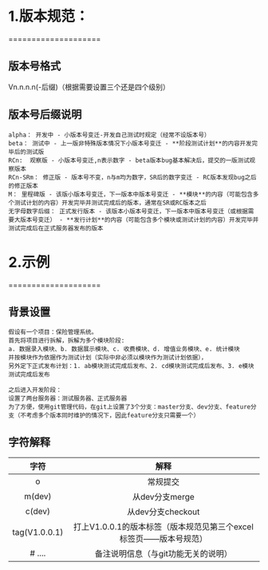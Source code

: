 # 1.版本规范：
====================
## 版本号格式
Vn.n.n.n(-后缀)（根据需要设置三个还是四个级别）
## 版本号后缀说明
```
alpha： 开发中 - 小版本号变迁-开发自己测试时规定（经常不设版本号）
beta： 测试中 - 上一版非特殊版本情况下小版本号变迁 - **阶段测试计划**的内容开发完毕后的测试版
RCn:  观察版 - 小版本号变迁,n表示数字 - beta版本bug基本解决后，提交的一版测试观察版本
RCn-SRm： 修正版 - 版本号不变，n与m均为数字，SR后的数字变迁 - RC版本发现bug之后的修正版本
M： 里程碑版 - 该版小版本号变迁，下一版本中版本号变迁 - **模块**的内容（可能包含多个测试计划的内容）开发完毕并测试完成后的版本，通常在SR或RC版本之后
无字母数字后缀： 正式发行版本 - 该版本小版本号变迁，下一版本中版本号变迁（或根据需要大版本号变迁） - **发行计划**的内容（可能包含多个模块或测试计划的内容）开发完毕并测试完成后在正式服务器发布的版本
```

# 2.示例
====================
## 背景设置
```
假设有一个项目：保险管理系统。
首先将项目进行拆解，拆解为多个模块阶段:
a. 数据录入模块、b. 数据展示模块、c. 收费模块、d. 增值业务模块、e. 统计模块
并按模块作为依据作为测试计划（实际中非必须以模块作为测试计划依据），
另外定下正式发布计划：1. ab模块测试完成后发布、2. cd模块测试完成后发布、3. e模块测试完成后发布

之后进入开发阶段：
设置了两台服务器：测试服务器、正式服务器
为了方便，使用git管理代码，在git上设置了3个分支：master分支、dev分支、feature分支（不考虑多个版本同时维护的情况下，因此feature分支只需要一个）
```
## 字符解释
|  字符  |  解释  |
|:------:|:-------------------------------------------------------------------------------:|
|o	|常规提交 |
|m(dev)	|从dev分支merge |
|c(dev)	|从dev分支checkout|
|tag(V1.0.0.1)	|打上V1.0.0.1的版本标签（版本规范见第三个excel标签页——版本号规范）|
|\# ....	|备注说明信息（与git功能无关的说明）|
